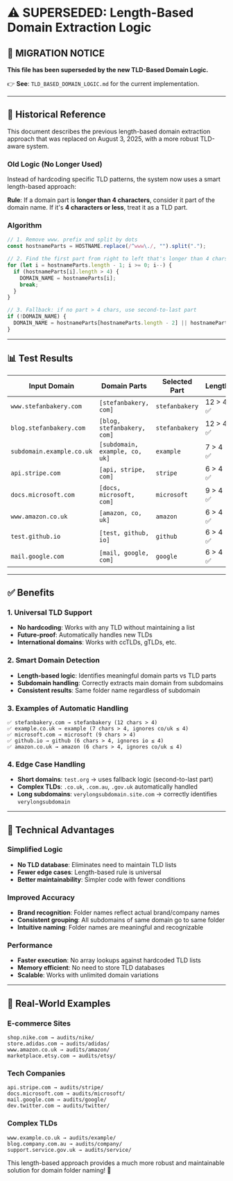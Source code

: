 # ⚠️ SUPERSEDED: Length-Based Domain Extraction Logic

## 🔄 **MIGRATION NOTICE**

**This file has been superseded by the new TLD-Based Domain Logic.**

👉 **See**: `TLD_BASED_DOMAIN_LOGIC.md` for the current implementation.

---

## 📝 Historical Reference

This document describes the previous length-based domain extraction approach that was replaced on August 3, 2025, with a more robust TLD-aware system.

### **Old Logic (No Longer Used)**

Instead of hardcoding specific TLD patterns, the system now uses a smart length-based approach:

**Rule**: If a domain part is **longer than 4 characters**, consider it part of the domain name. If it's **4 characters or less**, treat it as a TLD part.

### **Algorithm**

```javascript
// 1. Remove www. prefix and split by dots
const hostnameParts = HOSTNAME.replace(/^www\./, "").split(".");

// 2. Find the first part from right to left that's longer than 4 chars
for (let i = hostnameParts.length - 1; i >= 0; i--) {
  if (hostnameParts[i].length > 4) {
    DOMAIN_NAME = hostnameParts[i];
    break;
  }
}

// 3. Fallback: if no part > 4 chars, use second-to-last part
if (!DOMAIN_NAME) {
  DOMAIN_NAME = hostnameParts[hostnameParts.length - 2] || hostnameParts[0];
}
```

---

## 📊 Test Results

| Input Domain              | Domain Parts                   | Selected Part  | Length    | Folder Name            |
| ------------------------- | ------------------------------ | -------------- | --------- | ---------------------- |
| `www.stefanbakery.com`    | `[stefanbakery, com]`          | `stefanbakery` | 12 > 4 ✅ | `audits/stefanbakery/` |
| `blog.stefanbakery.com`   | `[blog, stefanbakery, com]`    | `stefanbakery` | 12 > 4 ✅ | `audits/stefanbakery/` |
| `subdomain.example.co.uk` | `[subdomain, example, co, uk]` | `example`      | 7 > 4 ✅  | `audits/example/`      |
| `api.stripe.com`          | `[api, stripe, com]`           | `stripe`       | 6 > 4 ✅  | `audits/stripe/`       |
| `docs.microsoft.com`      | `[docs, microsoft, com]`       | `microsoft`    | 9 > 4 ✅  | `audits/microsoft/`    |
| `www.amazon.co.uk`        | `[amazon, co, uk]`             | `amazon`       | 6 > 4 ✅  | `audits/amazon/`       |
| `test.github.io`          | `[test, github, io]`           | `github`       | 6 > 4 ✅  | `audits/github/`       |
| `mail.google.com`         | `[mail, google, com]`          | `google`       | 6 > 4 ✅  | `audits/google/`       |

---

## ✅ Benefits

### **1. Universal TLD Support**

- **No hardcoding**: Works with any TLD without maintaining a list
- **Future-proof**: Automatically handles new TLDs
- **International domains**: Works with ccTLDs, gTLDs, etc.

### **2. Smart Domain Detection**

- **Length-based logic**: Identifies meaningful domain parts vs TLD parts
- **Subdomain handling**: Correctly extracts main domain from subdomains
- **Consistent results**: Same folder name regardless of subdomain

### **3. Examples of Automatic Handling**

```
✅ stefanbakery.com → stefanbakery (12 chars > 4)
✅ example.co.uk → example (7 chars > 4, ignores co/uk ≤ 4)
✅ microsoft.com → microsoft (9 chars > 4)
✅ github.io → github (6 chars > 4, ignores io ≤ 4)
✅ amazon.co.uk → amazon (6 chars > 4, ignores co/uk ≤ 4)
```

### **4. Edge Case Handling**

- **Short domains**: `test.org` → uses fallback logic (second-to-last part)
- **Complex TLDs**: `.co.uk`, `.com.au`, `.gov.uk` automatically handled
- **Long subdomains**: `verylongsubdomain.site.com` → correctly identifies `verylongsubdomain`

---

## 🔧 Technical Advantages

### **Simplified Logic**

- **No TLD database**: Eliminates need to maintain TLD lists
- **Fewer edge cases**: Length-based rule is universal
- **Better maintainability**: Simpler code with fewer conditions

### **Improved Accuracy**

- **Brand recognition**: Folder names reflect actual brand/company names
- **Consistent grouping**: All subdomains of same domain go to same folder
- **Intuitive naming**: Folder names are meaningful and recognizable

### **Performance**

- **Faster execution**: No array lookups against hardcoded TLD lists
- **Memory efficient**: No need to store TLD databases
- **Scalable**: Works with unlimited domain variations

---

## 🎯 Real-World Examples

### **E-commerce Sites**

```
shop.nike.com → audits/nike/
store.adidas.com → audits/adidas/
www.amazon.co.uk → audits/amazon/
marketplace.etsy.com → audits/etsy/
```

### **Tech Companies**

```
api.stripe.com → audits/stripe/
docs.microsoft.com → audits/microsoft/
mail.google.com → audits/google/
dev.twitter.com → audits/twitter/
```

### **Complex TLDs**

```
www.example.co.uk → audits/example/
blog.company.com.au → audits/company/
support.service.gov.uk → audits/service/
```

This length-based approach provides a much more robust and maintainable solution for domain folder naming! 🎉
